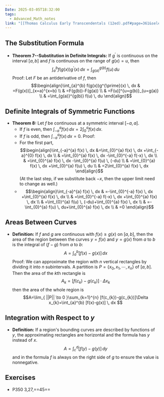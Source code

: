 ```yaml
---
Date: 2025-03-05T18:32:00
tags:
  - Advanced_Math_notes
link: "[[Thomas Calculus Early Transcendentals (12ed).pdf#page=361&selection=251,0,251,36|The link of chapter 3.6, Advanced Math]]"
---
```

## **The Substitution Formula**

- **Theorem 7--Substitution in Definite Integrals:**
	If $g^{\prime}$ is continuous on the interval $[a,b]$ and $f$ is continuous on the range of $g(x)=u$, then $$\int_{a}^{b} f(g(x))g^{\prime}(x) \, dx =\int_{g(a)}^{g(b)} f(u) \, du $$
	Proof:
		Let $F$ be an antiderivative of $f$, then $$\begin{align}\int_{a}^{b} f(g(x))g^{\prime}(x) \, dx  & =F(g(x))]_{x=a}^{x=b} \\ & =F(g(b))-F(g(a)) \\ & =F(u)]^{u=g(b)}_{u=g(a)} \\ & =\int_{g(a)}^{g(b)} f(u) \, du  \end{align}$$

## **Definite Integrals of Symmetric Functions**

- **Theorem 8:**
	Let $f$ be continuous at a symmetric interval $[-a,a]$.
	- If $f$ is even, then $\displaystyle \int_{-a}^{a} f(x) \, dx=2\int_{0}^{a} f(x) \, dx$.
	- If $f$ is odd, then $\displaystyle \int_{-a}^{a} f(x) \, dx=0$.
	Proof:
	- For the first part, $$\begin{align}\int_{-a}^{a} f(x) \, dx &=\int_{0}^{a} f(x) \, dx +\int_{-a}^{0} f(x) \, dx \\  & =\int_{0}^{a} f(x) \, dx -\int_{0}^{-a} f(-x) \, dx \\  & =\int_{0}^{a} f(x) \, dx -\int_{0}^{a} f(u) \, (-du) \\ & =\int_{0}^{a} f(x) \, dx +\int_{0}^{a} f(u) \, du \\  & =2\int_{0}^{a} f(x) \, dx   \end{align}$$(At the last step, if we substitute back $-x$, then the upper limit need to change as well.) 
	- $$\begin{align}\int_{-a}^{a} f(x) \, dx  & =-\int_{0}^{-a} f(x) \, dx +\int_{0}^{a} f(x) \, dx  \\ & =\int_{0}^{-a} f(-x) \, dx +\int_{0}^{a} f(x) \, dx  \\ & =\int_{0}^{a} f(u) \, (-du)+\int_{0}^{a} f(x) \, dx  \\  & =-\int_{0}^{a} f(u) \, du+\int_{0}^{a} f(x) \, dx  \\ & =0 \end{align}$$

## **Areas Between Curves**

- **Definition:**
	If $f$ and $g$ are continuous with $f(x)\geq g(x)$ on $[a,b]$, then the area of the region between the curves $y=f(x)$ and $y=g(x)$ from $a$ to $b$ is the integral of $(f-g)$ from $a$ to $b$: $$A=\int_{a}^{b} [f(x)-g(x)] \, dx $$Proof:
		We can approximate the region with $n$ vertical rectangles by dividing it into $n$ subintervals. A partition is $P=\{x_{0},x_{1},\cdots,x_{n}\}$ of $[a,b]$. Then the area of the $k$th rectangle is $$A_{k}=[f(c_{k})-g(c_{k})]\cdot\Delta x_{k}$$then the area of the whole region is $$A=\lim_{ ||P|| \to 0 }\sum_{k=1}^{n} [f(c_{k})-g(c_{k})]\Delta x_{k}=\int_{a}^{b} [f(x)-g(x)] \, dx  $$

## **Integration with Respect to $y$**

- **Definition:**
	If a region's bounding curves are described by functions of $y$, the approximating rectangles are horizontal and the formula has $y$ instead of $x$. $$A=\int_{c}^{d} [f(y)-g(y)] \, dy $$and in the formula $f$ is always on the right side of $g$ to ensure the value is nonnegative.

## **Exercises**

- P350 3,27,==45==